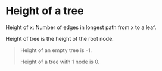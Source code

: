 # Height of a tree

Height of x: Number of edges in longest path from x to a leaf.

Height of tree is the height of the root node.

> Height of an empty tree is -1.
>
> Height of a tree with 1 node is 0.
